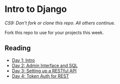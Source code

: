 # Intro to Django

_CS9: Don't fork or clone this repo. All others continue._

Fork this repo to use for your projects this week.

## Reading

* [Day 1: Intro](guides/Day1-4/day1.md)
* [Day 2: Admin Interface and SQL](guides/Day1-4/day2.md)
* [Day 3: Setting up a RESTful API](guides/Day1-4/day3.md)
* [Day 4: Token Auth for REST](guides/Day1-4/day4.md)
